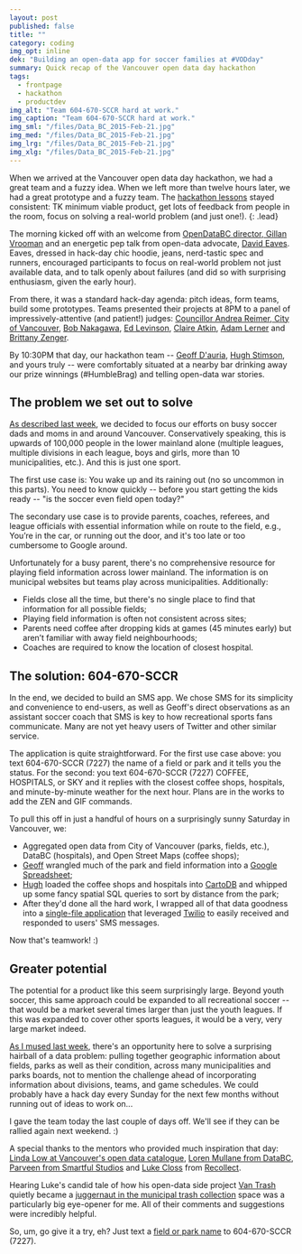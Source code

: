 ```yaml
---
layout: post
published: false
title: ""
category: coding
img_opt: inline
dek: "Building an open-data app for soccer families at #VODday"
summary: Quick recap of the Vancouver open data day hackathon
tags: 
  - frontpage
  - hackathon
  - productdev
img_alt: "Team 604-670-SCCR hard at work."
img_caption: "Team 604-670-SCCR hard at work."
img_sml: "/files/Data_BC_2015-Feb-21.jpg"
img_med: "/files/Data_BC_2015-Feb-21.jpg"
img_lrg: "/files/Data_BC_2015-Feb-21.jpg"
img_xlg: "/files/Data_BC_2015-Feb-21.jpg"
---
```


When we arrived at the Vancouver open data day hackathon, we had a great team and a fuzzy idea. When we left more than twelve hours later, we had a great prototype and a fuzzy team. The [hackathon lessons](http://phillipadsmith.com/2014/12/putting-mediaincontext-making-software.html) stayed consistent: TK minimum viable product, get lots of feedback from people in the room, focus on solving a real-world problem (and just one!). 
{: .lead}

The morning kicked off with an welcome from [OpenDataBC director, Gillan Vrooman](https://twitter.com/gndv) and an energetic pep talk from open-data advocate, [David Eaves](http://eaves.ca/about-david/). Eaves, dressed in hack-day chic hoodie, jeans, nerd-tastic spec and runners, encouraged participants to focus on real-world problem not just available data, and to talk openly about failures (and did so with surprising enthusiasm, given the early hour). 

From there, it was a standard hack-day agenda: pitch ideas, form teams, build some prototypes. Teams presented their projects at 8PM to a panel of impressively-attentive (and patient!) judges: [Councillor Andrea Reimer, City of Vancouver](http://vancouver.ca/your-government/andrea-reimer.aspx), [Bob Nakagawa](http://ca.linkedin.com/pub/bob-nakagawa/13/442/682/en), [Ed Levinson](http://ca.linkedin.com/in/edlevinson/en), [Claire Atkin](http://ca.linkedin.com/pub/claire-atkin/57/962/b35/en), [Adam Lerner](http://ca.linkedin.com/in/adamler/en) and [Brittany Zenger](https://www.linkedin.com/in/bzenger).

By 10:30PM that day, our hackathon team -- [Geoff D'auria](http://ca.linkedin.com/pub/geoff-d-auria/1/427/699), [Hugh Stimson](http://geocology.ca/), and yours truly -- were comfortably situated at a nearby bar drinking away our prize winnings (#HumbleBrag) and telling open-data war stories.

## The problem we set out to solve
[As described last week](http://phillipadsmith.com/2015/02/open-data-s-uneven-field.html), we decided to focus our efforts on busy soccer dads and moms in and around Vancouver. Conservatively speaking, this is upwards of 100,000 people in the lower mainland alone (multiple leagues, multiple divisions in each league, boys and girls, more than 10 municipalities, etc.). And this is just one sport.

The first use case is: You wake up and its raining out (no so uncommon in this parts). You need to know quickly -- before you start getting the kids ready -- "is the soccer even field open today?"

The secondary use case is to provide parents, coaches, referees, and league officials with essential information while on route to the field, e.g., You’re in the car, or running out the door, and it's too late or too cumbersome to Google around.

Unfortunately for a busy parent, there's no comprehensive resource for playing field information across lower mainland.  The information is on municipal websites but teams play across municipalities. Additionally:

*	Fields close all the time, but there's no single place to find that information for all possible fields;
* Playing field information is often not consistent across sites; 
* Parents need coffee after dropping kids at games (45 minutes early) but aren’t familiar with away field neighbourhoods;
* Coaches are required to know the location of closest hospital. 

## The solution: 604-670-SCCR
In the end, we decided to build an SMS app. We chose SMS for its  simplicity and convenience to end-users, as well as Geoff's direct observations as an assistant soccer coach that SMS is key to how recreational sports fans communicate. Many are not yet heavy users of Twitter and other similar service.

The application is quite straightforward. For the first use case above: you text 604-670-SCCR (7227) the name of a field or park and it tells you the status. For the second: you text 604-670-SCCR (7227) COFFEE, HOSPITALS, or SKY and it replies with the closest coffee shops, hospitals, and minute-by-minute weather for the next hour. Plans are in the works to add the ZEN and GIF commands.

To pull this off in just a handful of hours on a surprisingly sunny Saturday in Vancouver, we:

* Aggregated open data from City of Vancouver (parks, fields, etc.), DataBC (hospitals), and Open Street Maps (coffee shops); 
* [Geoff](http://ca.linkedin.com/pub/geoff-d-auria/1/427/699) wrangled much of the park and field information into a [Google Spreadsheet](https://docs.google.com/spreadsheets/d/172HoOQDKJaIMr930fugUK4GkxkzxR3mV3C3zJ0ruGeY/edit?usp=sharing);
* [Hugh](http://geocology.ca/) loaded the coffee shops and hospitals into [CartoDB](https://cartodb.com/) and whipped up some fancy spatial SQL queries to sort by distance from the park;
* After they'd done all the hard work, I wrapped all of that data goodness into a [single-file application](https://github.com/phillipadsmith/field-notes-lite) that leveraged [Twilio](http://twilio.com/) to easily received and responded to users' SMS messages.

Now that's teamwork! :)

## Greater potential 
The potential for a product like this seem surprisingly large. Beyond youth soccer, this same approach could be expanded to all recreational soccer -- that would be a market several times larger than just the youth leagues. If this was expanded to cover other sports leagues, it would be a very, very large market indeed.

[As I mused last week](http://phillipadsmith.com/2015/02/open-data-s-uneven-field.html), there's an opportunity here to solve a surprising hairball of a data problem: pulling together geographic information about fields, parks as well as their condition, across many municipalities and parks boards, not to mention the challenge ahead of incorporating information about divisions, teams, and game schedules. We could probably have a hack day every Sunday for the next few months without running out of ideas to work on...

I gave the team today the last couple of days off. We'll see if they can be rallied again next weekend. :)

A special thanks to the mentors who provided much inspiration that day: [Linda Low at Vancouver's open data catalogue](http://vancouver.ca/your-government/open-data-catalogue.aspx), [Loren Mullane from DataBC](http://ca.linkedin.com/pub/loren-mullane/24/36a/b74/en), [Parveen from Smartful Studios](http://ca.linkedin.com/in/kaler/en) and [Luke Closs](https://twitter.com/lukec) from [Recollect](https://recollect.net/). 

Hearing Luke's candid tale of how his open-data side project [Van Trash](http://eaves.ca/2009/09/17/garbage-collection-now-is-sexy-introducing-vantrash/) quietly became a [juggernaut in the municipal trash collection](https://recollect.net/) space was a particularly big eye-opener for me. All of their comments and suggestions were incredibly helpful.

So, um, go give it a try, eh? Just text a [field or park name](https://docs.google.com/spreadsheets/d/172HoOQDKJaIMr930fugUK4GkxkzxR3mV3C3zJ0ruGeY/edit#gid=0) to 604-670-SCCR (7227).